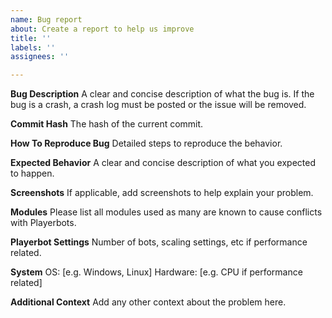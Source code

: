 ```yaml
---
name: Bug report
about: Create a report to help us improve
title: ''
labels: ''
assignees: ''

---
```


**Bug Description**
A clear and concise description of what the bug is. If the bug is a crash, a crash log must be posted or the issue will be removed.

**Commit Hash**
The hash of the current commit.

**How To Reproduce Bug**
Detailed steps to reproduce the behavior.

**Expected Behavior**
A clear and concise description of what you expected to happen.

**Screenshots**
If applicable, add screenshots to help explain your problem.

**Modules**
Please list all modules used as many are known to cause conflicts with Playerbots.

**Playerbot Settings**
Number of bots, scaling settings, etc if performance related.

**System**
OS: [e.g. Windows, Linux]
Hardware: [e.g. CPU if performance related]

**Additional Context**
Add any other context about the problem here.
